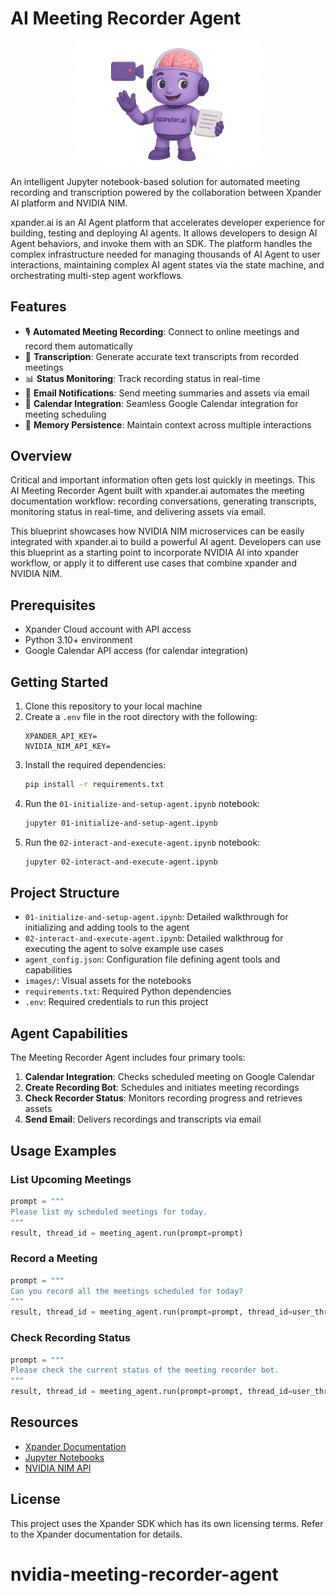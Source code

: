 # AI Meeting Recorder Agent

<p align="center">
  <img src="images/recorder.png" alt="AI Meeting Recorder" width="300">
</p>

An intelligent Jupyter notebook-based solution for automated meeting recording and transcription powered by the collaboration between Xpander AI platform and NVIDIA NIM.

xpander.ai is an AI Agent platform that accelerates developer experience for building, testing and deploying AI agents. It allows developers to design AI Agent behaviors, and invoke them with an SDK. The platform handles the complex infrastructure needed for managing thousands of AI Agent to user interactions, maintaining complex AI agent states via the state machine, and orchestrating multi-step agent workflows.

## Features

- 🎙️ **Automated Meeting Recording**: Connect to online meetings and record them automatically
- 📝 **Transcription**: Generate accurate text transcripts from recorded meetings
- 📊 **Status Monitoring**: Track recording status in real-time
- 📩 **Email Notifications**: Send meeting summaries and assets via email
- 📅 **Calendar Integration**: Seamless Google Calendar integration for meeting scheduling
- 💾 **Memory Persistence**: Maintain context across multiple interactions

## Overview

Critical and important information often gets lost quickly in meetings. This AI Meeting Recorder Agent built with xpander.ai automates the meeting documentation workflow: recording conversations, generating transcripts, monitoring status in real-time, and delivering assets via email.

This blueprint showcases how NVIDIA NIM microservices can be easily integrated with xpander.ai to build a powerful AI agent. Developers can use this blueprint as a starting point to incorporate NVIDIA AI into xpander workflow, or apply it to different use cases that combine xpander and NVIDIA NIM.


## Prerequisites

- Xpander Cloud account with API access
- Python 3.10+ environment
- Google Calendar API access (for calendar integration)

## Getting Started

1. Clone this repository to your local machine
2. Create a `.env` file in the root directory with the following:
   ```
   XPANDER_API_KEY=
   NVIDIA_NIM_API_KEY=
   ```
3. Install the required dependencies:
   ```bash
   pip install -r requirements.txt
   ```
4. Run the `01-initialize-and-setup-agent.ipynb` notebook:
   ```bash
   jupyter 01-initialize-and-setup-agent.ipynb
   ```
5. Run the `02-interact-and-execute-agent.ipynb` notebook:
   ```bash
   jupyter 02-interact-and-execute-agent.ipynb
   ```

## Project Structure

- `01-initialize-and-setup-agent.ipynb`: Detailed walkthrough for initializing and adding tools to the agent
- `02-interact-and-execute-agent.ipynb`: Detailed walkthroug for executing the agent to solve example use cases
- `agent_config.json`: Configuration file defining agent tools and capabilities
- `images/`: Visual assets for the notebooks
- `requirements.txt`: Required Python dependencies
- `.env`: Required credentials to run this project

## Agent Capabilities

The Meeting Recorder Agent includes four primary tools:

1. **Calendar Integration**: Checks scheduled meeting on Google Calendar
2. **Create Recording Bot**: Schedules and initiates meeting recordings
3. **Check Recorder Status**: Monitors recording progress and retrieves assets
4. **Send Email**: Delivers recordings and transcripts via email

## Usage Examples

### List Upcoming Meetings

```python
prompt = """
Please list my scheduled meetings for today.
"""
result, thread_id = meeting_agent.run(prompt=prompt)
```

### Record a Meeting

```python
prompt = """
Can you record all the meetings scheduled for today?
"""
result, thread_id = meeting_agent.run(prompt=prompt, thread_id=user_thread_id)
```

### Check Recording Status

```python
prompt = """
Please check the current status of the meeting recorder bot.
"""
result, thread_id = meeting_agent.run(prompt=prompt, thread_id=user_thread_id)
```

## Resources

- [Xpander Documentation](https://docs.xpander.ai)
- [Jupyter Notebooks](https://jupyter.org/)
- [NVIDIA NIM API](https://build.nvidia.com/)

## License

This project uses the Xpander SDK which has its own licensing terms. Refer to the Xpander documentation for details.
# nvidia-meeting-recorder-agent
